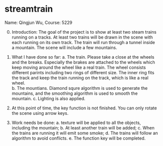 # streamtrain
Name: Qingjun Wu, Course: 5229

0. Introduction:
   The goal of the project is to show at least two steam trains running on a tracks.  At least two trains will be drawn in the scene with each running on its own track. The train will run through a tunnel inside a mountain. The scene will include a few mountains. 

1. What I have done so far:
	a. The train. Please take a close at the wheels and the breaks. Especially the brakes are attached to the wheels which keep moving around the wheel like a real train.  The wheel consists different parints including two rings of different size. The inner ring fits the track and keep the train running on the track, which is like a real wheel.  
	b. The mountians. Diamond squre algorithm is used to generate the mountains, and the smoothing algorithm is used to smooth the mountain.
	c. Lighting is also applied.


2. At this point of time, the key function is not finished. You can only rotate the scene using arrow keys.  

3. Work needs be done: 
 a. texture will be applied to all the objects, including the mountain;
 b. At least another train will be added; 
 c. When the trains are running it will emit some smoke;
 d. The trains will follow an algorithm to avoid conflicts. 
 e. The function key will be completed. 
